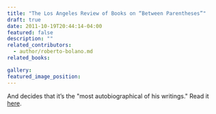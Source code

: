 ```yaml
---
title: "The Los Angeles Review of Books on “Between Parentheses”"
draft: true
date: 2011-10-19T20:44:14-04:00
featured: false
description: ""
related_contributors:
  - author/roberto-bolano.md
related_books:

gallery:
featured_image_position: 
---
```


And decides that it’s the "most autobiographical of his writings." Read it [here](http://lareviewofbooks.org/post/11647470534/the-apocalyptic-tradition).

